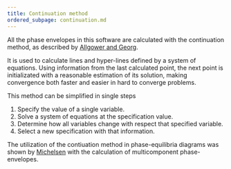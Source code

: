 ```yaml
---
title: Continuation method
ordered_subpage: continuation.md
---
```


All the phase envelopes in this software are calculated with the continuation
method, as described by [Allgower and Georg](https://epubs.siam.org/doi/book/10.1137/1.9780898719154).

It is used to calculate lines and hyper-lines defined by a system of equations.
Using information from the last calculated point, the next point is
initializated with a reasonable estimation of its solution, making convergence
both faster and easier in hard to converge problems.

This method can be simplified in single steps

1. Specify the value of a single variable.
2. Solve a system of equations at the specification value.
3. Determine how all variables change with respect that specified variable.
4. Select a new specification with that information.

The utilization of the contiuation method in phase-equilibria diagrams was 
shown by [Michelsen](https://www.sciencedirect.com/science/article/pii/037838128080001X)
with the calculation of multicomponent phase-envelopes.
